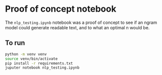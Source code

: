 # Proof of concept notebook

The `nlp_testing.ipynb` notebook was a proof of concept to see if 
an ngram model could generate readable text, and to what an optimal 
n would be.

## To run

```bash
python -m venv venv
source venv/bin/activate
pip install -r requirements.txt
juputer notebook nlp_testing.ipynb
```